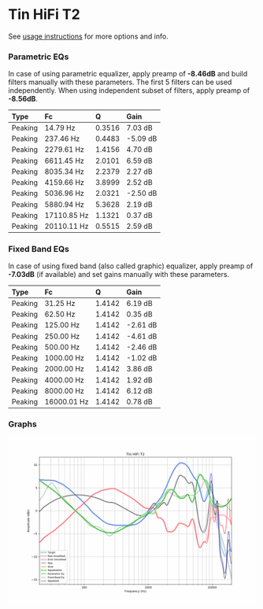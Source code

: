 # Tin HiFi T2
See [usage instructions](https://github.com/jaakkopasanen/AutoEq#usage) for more options and info.

### Parametric EQs
In case of using parametric equalizer, apply preamp of **-8.46dB** and build filters manually
with these parameters. The first 5 filters can be used independently.
When using independent subset of filters, apply preamp of **-8.56dB**.

| Type    | Fc          |      Q | Gain     |
|:--------|:------------|:-------|:---------|
| Peaking | 14.79 Hz    | 0.3516 | 7.03 dB  |
| Peaking | 237.46 Hz   | 0.4483 | -5.09 dB |
| Peaking | 2279.61 Hz  | 1.4156 | 4.70 dB  |
| Peaking | 6611.45 Hz  | 2.0101 | 6.59 dB  |
| Peaking | 8035.34 Hz  | 2.2379 | 2.27 dB  |
| Peaking | 4159.66 Hz  | 3.8999 | 2.52 dB  |
| Peaking | 5036.96 Hz  | 2.0321 | -2.50 dB |
| Peaking | 5880.94 Hz  | 5.3628 | 2.19 dB  |
| Peaking | 17110.85 Hz | 1.1321 | 0.37 dB  |
| Peaking | 20110.11 Hz | 0.5515 | 2.59 dB  |

### Fixed Band EQs
In case of using fixed band (also called graphic) equalizer, apply preamp of **-7.03dB**
(if available) and set gains manually with these parameters.

| Type    | Fc          |      Q | Gain     |
|:--------|:------------|:-------|:---------|
| Peaking | 31.25 Hz    | 1.4142 | 6.19 dB  |
| Peaking | 62.50 Hz    | 1.4142 | 0.35 dB  |
| Peaking | 125.00 Hz   | 1.4142 | -2.61 dB |
| Peaking | 250.00 Hz   | 1.4142 | -4.61 dB |
| Peaking | 500.00 Hz   | 1.4142 | -2.46 dB |
| Peaking | 1000.00 Hz  | 1.4142 | -1.02 dB |
| Peaking | 2000.00 Hz  | 1.4142 | 3.86 dB  |
| Peaking | 4000.00 Hz  | 1.4142 | 1.92 dB  |
| Peaking | 8000.00 Hz  | 1.4142 | 6.12 dB  |
| Peaking | 16000.01 Hz | 1.4142 | 0.78 dB  |

### Graphs
![](./Tin%20HiFi%20T2.png)